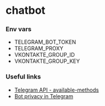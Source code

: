 # chatbot


### Env vars

* TELEGRAM_BOT_TOKEN
* TELEGRAM_PROXY
* VKONTAKTE_GROUP_ID
* VKONTAKTE_GROUP_KEY


### Useful links

* [Telegram API - available-methods](https://core.telegram.org/bots/api#available-methods)
* [Bot privacy in Telegram](https://stackoverflow.com/a/45441585)
